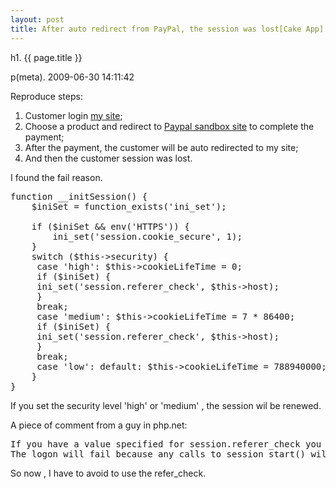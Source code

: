 ```yaml
---
layout: post
title: After auto redirect from PayPal, the session was lost[Cake App]
---
```


h1. {{ page.title }} 

p(meta). 2009-06-30 14:11:42

Reproduce steps:

1. Customer login <a href="https://www.mysite.com">my site</a>;
2. Choose a product and redirect to <a href="https://developer.paypal.com/cgi-bin/devscr">Paypal sandbox site</a> to complete the payment;
3. After the payment, the customer will be auto redirected to my site;
4. And then the customer session was lost.

I found the fail reason.

<pre name="code" class="php">
function __initSession() {
	$iniSet = function_exists('ini_set');

	if ($iniSet && env('HTTPS')) {
		ini_set('session.cookie_secure', 1); 
	} 
	switch ($this->security) {
	 case 'high': $this->cookieLifeTime = 0;
	 if ($iniSet) {
	 ini_set('session.referer_check', $this->host);
	 } 
	 break;
	 case 'medium': $this->cookieLifeTime = 7 * 86400;
	 if ($iniSet) {
	 ini_set('session.referer_check', $this->host);
	 } 
	 break;
	 case 'low': default: $this->cookieLifeTime = 788940000; break;
	}
}
</pre>

If you set the security level 'high' or 'medium' , the session wil be renewed.

A piece of comment from a guy in php.net:
<pre name="code" class="html">
If you have a value specified for session.referer_check you may run into difficulty when someone accesses your site and attempts to log in with a mis-capitalized URL.  
The logon will fail because any calls to session_start() will result in the existing session being trashed and a new one being created.  This becomes a bigger problem when the logon is followed by a header("Location: ...") redirect, because the session_start() at the top of the page will fail.</pre>
So now , I have to avoid to use the refer_check.